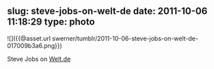 slug: steve-jobs-on-welt-de
date: 2011-10-06 11:18:29
type: photo
---

![]({{@asset.url swerner/tumblr/2011-10-06-steve-jobs-on-welt-de-017009b3a6.png}})

Steve Jobs on [Welt.de](http://www.welt.de)

